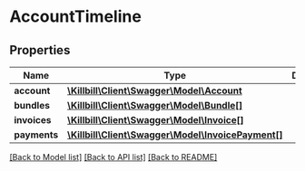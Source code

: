 # AccountTimeline

## Properties
Name | Type | Description | Notes
------------ | ------------- | ------------- | -------------
**account** | [**\Killbill\Client\Swagger\Model\Account**](Account.md) |  | [optional] 
**bundles** | [**\Killbill\Client\Swagger\Model\Bundle[]**](Bundle.md) |  | [optional] 
**invoices** | [**\Killbill\Client\Swagger\Model\Invoice[]**](Invoice.md) |  | [optional] 
**payments** | [**\Killbill\Client\Swagger\Model\InvoicePayment[]**](InvoicePayment.md) |  | [optional] 

[[Back to Model list]](../../README.md#documentation-for-models) [[Back to API list]](../../README.md#documentation-for-api-endpoints) [[Back to README]](../../README.md)

